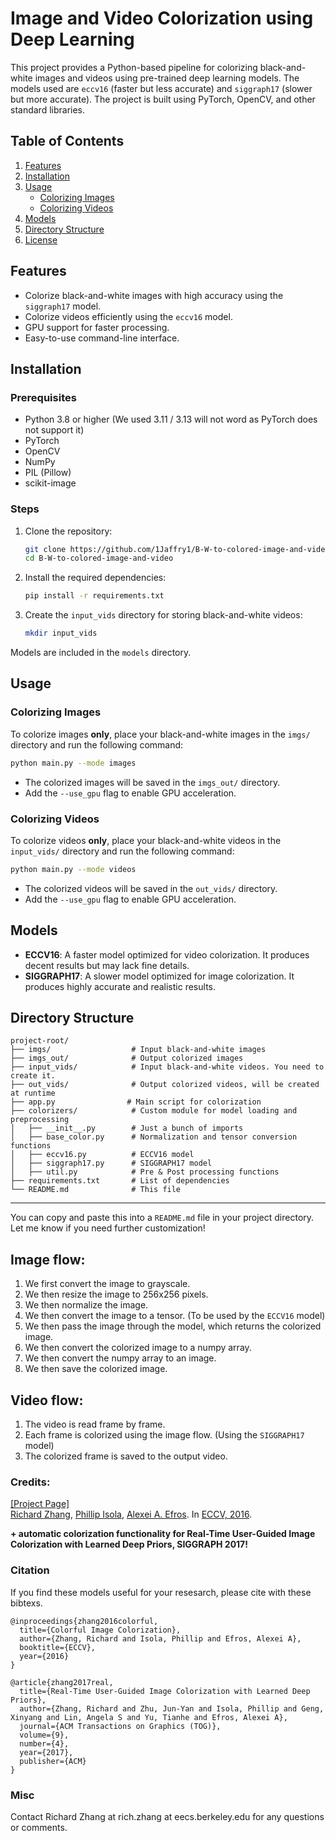 
# Image and Video Colorization using Deep Learning

This project provides a Python-based pipeline for colorizing black-and-white images and videos using pre-trained deep learning models. The models used are `eccv16` (faster but less accurate) and `siggraph17` (slower but more accurate). The project is built using PyTorch, OpenCV, and other standard libraries.

## Table of Contents
1. [Features](#features)
2. [Installation](#installation)
3. [Usage](#usage)
   - [Colorizing Images](#colorizing-images)
   - [Colorizing Videos](#colorizing-videos)
4. [Models](#models)
5. [Directory Structure](#directory-structure)
6. [License](#license)

## Features
- Colorize black-and-white images with high accuracy using the `siggraph17` model.
- Colorize videos efficiently using the `eccv16` model.
- GPU support for faster processing.
- Easy-to-use command-line interface.

## Installation

### Prerequisites
- Python 3.8 or higher (We used 3.11 / 3.13 will not word as PyTorch does not support it)
- PyTorch
- OpenCV
- NumPy
- PIL (Pillow)
- scikit-image

### Steps
1. Clone the repository:
   ```bash
   git clone https://github.com/1Jaffry1/B-W-to-colored-image-and-video.git
   cd B-W-to-colored-image-and-video
   ```

2. Install the required dependencies:
   ```bash
   pip install -r requirements.txt
   ```
3. Create the `input_vids` directory for storing black-and-white videos:
   ```bash
   mkdir input_vids
   ```
Models are included in the `models` directory.

## Usage

### Colorizing Images
To colorize images **only**, place your black-and-white images in the `imgs/` directory and run the following command:
```bash
python main.py --mode images 
```
- The colorized images will be saved in the `imgs_out/` directory.
- Add the `--use_gpu` flag to enable GPU acceleration.

### Colorizing Videos
To colorize videos **only**, place your black-and-white videos in the `input_vids/` directory and run the following command:
```bash
python main.py --mode videos
```
- The colorized videos will be saved in the `out_vids/` directory.
- Add the `--use_gpu` flag to enable GPU acceleration.

## Models
- **ECCV16**: A faster model optimized for video colorization. It produces decent results but may lack fine details.
- **SIGGRAPH17**: A slower model optimized for image colorization. It produces highly accurate and realistic results.

## Directory Structure
```
project-root/
├── imgs/                  # Input black-and-white images
├── imgs_out/              # Output colorized images
├── input_vids/            # Input black-and-white videos. You need to create it.
├── out_vids/              # Output colorized videos, will be created at runtime
├── app.py                # Main script for colorization
├── colorizers/            # Custom module for model loading and preprocessing
│   ├── __init__.py        # Just a bunch of imports
│   ├── base_color.py      # Normalization and tensor conversion functions
│   ├── eccv16.py          # ECCV16 model
│   ├── siggraph17.py      # SIGGRAPH17 model
│   ├── util.py            # Pre & Post processing functions
├── requirements.txt       # List of dependencies
└── README.md              # This file
``` 
---

You can copy and paste this into a `README.md` file in your project directory. Let me know if you need further customization!

## Image flow:
1. We first convert the image to grayscale.
2. We then resize the image to 256x256 pixels.
3. We then normalize the image.
4. We then convert the image to a tensor. (To be used by the `ECCV16`  model)
5. We then pass the image through the model, which returns the colorized image.
6. We then convert the colorized image to a numpy array.
7. We then convert the numpy array to an image.
8. We then save the colorized image.

## Video flow:
1. The video is read frame by frame.
2. Each frame is colorized using the image flow. (Using the `SIGGRAPH17` model)
3. The colorized frame is saved to the output video.



### Credits:

 [[Project Page]](http://richzhang.github.io/colorization/) <br>
[Richard Zhang](https://richzhang.github.io/), [Phillip Isola](http://web.mit.edu/phillipi/), [Alexei A. Efros](http://www.eecs.berkeley.edu/~efros/). In [ECCV, 2016](http://arxiv.org/pdf/1603.08511.pdf).

**+ automatic colorization functionality for Real-Time User-Guided Image Colorization with Learned Deep Priors, SIGGRAPH 2017!**

### Citation ###

If you find these models useful for your resesarch, please cite with these bibtexs.

```
@inproceedings{zhang2016colorful,
  title={Colorful Image Colorization},
  author={Zhang, Richard and Isola, Phillip and Efros, Alexei A},
  booktitle={ECCV},
  year={2016}
}

@article{zhang2017real,
  title={Real-Time User-Guided Image Colorization with Learned Deep Priors},
  author={Zhang, Richard and Zhu, Jun-Yan and Isola, Phillip and Geng, Xinyang and Lin, Angela S and Yu, Tianhe and Efros, Alexei A},
  journal={ACM Transactions on Graphics (TOG)},
  volume={9},
  number={4},
  year={2017},
  publisher={ACM}
}
```

### Misc ###
Contact Richard Zhang at rich.zhang at eecs.berkeley.edu for any questions or comments.
